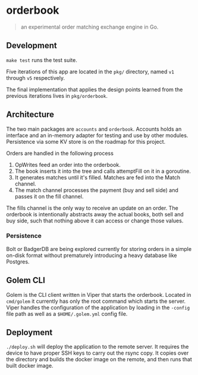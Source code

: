# orderbook

> an experimental order matching exchange engine in Go.

## Development

`make test` runs the test suite.

Five iterations of this app are located in the `pkg/` directory, named `v1` through `v5` respectively.

The final implementation that applies the design points learned from the previous iterations lives in `pkg/orderbook`.

## Architecture

The two main packages are `accounts` and `orderbook`. Accounts holds an interface and an in-memory adapter for testing and use by other modules. Persistence via some KV store is on the roadmap for this project.

Orders are handled in the following process

1. OpWrites feed an order into the orderbook.
2. The book inserts it into the tree and calls attemptFill on it in a goroutine.
3. It generates matches until it's filled. Matches are fed into the Match channel.
4. The match channel processes the payment (buy and sell side) and passes it on the fill channel.

The fills channel is the only way to receive an update on an order. The orderbook is intentionally abstracts away the actual books, both sell and buy side, such that nothing above it can access or change those values.

### Persistence

Bolt or BadgerDB are being explored currently for storing orders in a simple on-disk format without prematurely introducing a heavy database like Postgres.

## Golem CLI

Golem is the CLI client written in Viper that starts the orderbook. Located in `cmd/golem` it currently has only the root command which starts the server. Viper handles the configuration of the application by loading in the `-config` file path as well as a `$HOME/.golem.yml` config file.

## Deployment

`./deploy.sh` will deploy the application to the remote server. It requires the device to have proper SSH keys to carry out the rsync copy. It copies over the directory and builds the docker image on the remote, and then runs that built docker image.
